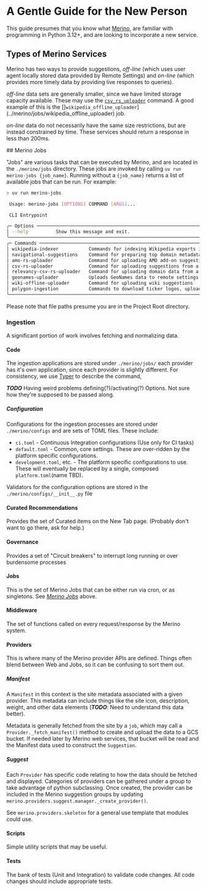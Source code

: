 # A Gentle Guide for the New Person

This guide presumes that you know what [Merino](intro.md), are familiar with programming in Python 3.12+, and are looking to incorporate a new service.

## Types of Merino Services

Merino has two ways to provide suggestions, _off-line_ (which uses user agent locally stored data provided by Remote Settings) and _on-line_ (which provides more timely data by providing live responses to queries).

_off-line_ data sets are generally smaller, since we have limited storage capacity available. These may use the [`csv_rs_uploader`](../merino/jobs/csv_rs_uploader) command. A good example of this is the []`wikipedia_offline_uploader`](../merino/jobs/wikipedia_offline_uploader) job.

_on-line_ data do not necessarily have the same size restrictions, but are instead constrained by time. These services should return a response in less than 200ms.

<a name="jobs"/>
## Merino Jobs

"Jobs" are various tasks that can be executed by Merino, and are located in the `./merino/jobs` directory. These jobs are invoked by calling `uv run merino-jobs {job_name}`. Running without a `{job_name}` returns a list of available jobs that can be run. For example:

```bash
> uv run merino-jobs

 Usage: merino-jobs [OPTIONS] COMMAND [ARGS]...

 CLI Entrypoint

╭─ Options ─────────────────────────────────────────────────────────────────────────────────────────────────────────╮
│ --help          Show this message and exit.                                                            │
╰────────────────────────────────────────────────────────────────────────────────────────────────────────────────────╯
╭─ Commands ────────────────────────────────────────────────────────────────────────────────────────────────────────╮
│ wikipedia-indexer           Commands for indexing Wikipedia exports into Elasticsearch                 │
│ navigational-suggestions    Command for preparing top domain metadata for navigational suggestions     │
│ amo-rs-uploader             Command for uploading AMO add-on suggestions to remote settings            │
│ csv-rs-uploader             Command for uploading suggestions from a CSV file to remote settings       │
│ relevancy-csv-rs-uploader   Command for uploading domain data from a CSV file to remote settings       │
│ geonames-uploader           Uploads GeoNames data to remote settings                                   │
│ wiki-offline-uploader       Command for uploading wiki suggestions                                     │
│ polygon-ingestion           Commands to download ticker logos, upload to GCS, and generate manifest    │
╰────────────────────────────────────────────────────────────────────────────────────────────────────────────────────╯
```

Please note that file paths presume you are in the Project Root directory.

### Ingestion

A significant portion of work involves fetching and normalizing data.

#### Code

The ingestion applications are stored under `./merino/jobs/` each provider has it's own application, since each provider is slightly different. For consistency, we use [Typer](https://typer.tiangolo.com/tutorial/) to describe the command,

_**TODO**_ Having weird problems defining(?)/activating(?) Options. Not sure how they're supposed to be passed along.

##### Configuration

Configurations for the ingestion processes are stored under `./merino/configs` and are sets of TOML files. These include:

- `ci.toml` - Continuous Integration configurations (Use only for CI tasks)
- `default.toml` - Common, core settings. These are over-ridden by the platform specific configurations.
- `development.toml`, etc. - The platform specific configurations to use. These will eventually be replaced by a single, composed `platform.toml`(name TBD).

Validators for the configuration options are stored in the `./merino/configs/__init__.py` file

#### Curated Recommendations

Provides the set of Curated items on the New Tab page. (Probably don't want to go there, ask for help.)

#### Governance

Provides a set of "Circuit breakers" to interrupt long running or over burdensome processes

#### Jobs

This is the set of Merino Jobs that can be either run via cron, or as singletons. See [_Merino Jobs_](#jobs) above.

#### Middleware

The set of functions called on every request/response by the Merino system.

#### Providers

This is where many of the Merino provider APIs are defined. Things often blend between Web and Jobs, so it can be confusing to sort them out.

##### Manifest

A `Manifest` in this context is the site metadata associated with a given provider. This metadata can include things like the site icon, description, weight, and other data elements (_**TODO**_: Need to understand this data better).

Metadata is generally fetched from the site by a `job`, which may call a `Provider._fetch_manifest()` method to create and upload the data to a GCS bucket. If needed later by Merino web services, that bucket will be read and the Manifest data used to construct the `Suggestion`.

##### Suggest

Each `Provider` has specific code relating to how the data should be fetched and displayed. Categories of providers can be gathered under a group to take advantage of python subclassing. Once created, the provider can be included in the Merino suggestion groups by updating `merino.providers.suggest.manager._create_provider()`.

See `merino.providers.skeleton` for a general use template that modules could use.

#### Scripts

Simple utility scripts that may be useful.

#### Tests

The bank of tests (Unit and Integration) to validate code changes. All code changes should include appropriate tests.

```

```
